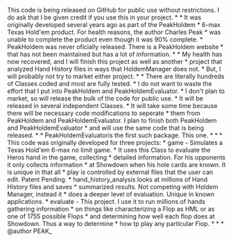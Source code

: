 This code is being released on GitHub for public use without restrictions.  I do ask that I be given credit if you use this in your project.
	* 
	* It was originally developed several years ago as part of the PeakHoldem 
	* 6-max Texas Hold'em product. For health reasons, the author Charles Peak
	* was unable to complete the product even though it was 90% complete. 
	* PeakHoldem was never oficially released. There is a PeakHoldem website
	* that has not been maintained but has a lot of information.
	* 
	* My health has now recovered, and I will finish this project as well as another 
	* project that analyzed Hand History files in ways that HoldemManager does not.
	* But, I will probably not try to market either project. 
	* 
	* There are literally hundreds of Classes coded and most are fully tested.
	* I do not want to waste the effort that I put into PeakHoldem and PeakHoldemEvaluator.
	* I don't plan to market, so will release the bulk of the code for public use.
	* It will be released in several independent Classes.
	* It will take some time because there will be necessary code modifications to seperate 
	* them from PeakHoldem and PeakHoldemEvaluator. I plan to finish both PeakHoldem and PeakHoldemEvaluator 
	* and will use the same code that is being released.
	* 
	* PeakHoldemEvaluatoris the first such package. This one.
	* 
	*
	 *  This code was originally developed for three projects:
	 *  	 game - Simulates a Texas Hold'em 6-max no limit game.
	 *  			It uses this Class to evaluate the Heros hand in the game, collecting
	 *  			detailed information. For his opponents it only collects information
	 *  			at Showdown when his hole cards are known. It is unique in that all
	 *  			play is controlled by external files that the user can edit. Patent Pending.
	 *  		hand_history_analysis looks at millions of Hand History files and saves
	 *  			summarized results. Not competing with Holdem Manager, instead it
	 *  			does a deeper level of evaluation. Unique in known applications. 
	 *  		evaluate - This project. I use it to run millions of hands gathering information
	 *  			on things like characterizing a Flop as HML or as one of 1755 possible Flops
	 *  			and determining how well each flop does at Showdown. Thus a way to determine
	 *  			how tp play any particular Flop. 
	 *
	 * 
	 * @author PEAK_
